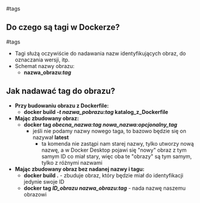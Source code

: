 #tags

## Do czego są tagi w Dockerze?
#tags 
- Tagi służą oczywiście do nadawania nazw identyfikujących obraz, do oznaczania wersji, itp.
- Schemat nazwy obrazu:
	- **nazwa_obrazu:*tag***

## Jak nadawać tag do obrazu?
- **Przy budowaniu obrazu z Dockerfile:**
	- **docker build *-t nazwa_pobrazu:tag* katalog_z_Dockerfile**
- **Mając zbudowany obraz:**
	- **docker tag *obecna_nazwa:tag* *nowa_nazwa:opcjonalny_tag***
		- jeśli nie podamy nazwy nowego taga, to bazowo będzie się on nazywał **latest**
			- ta komenda nie zastąpi nam starej nazwy, tylko utworzy nową nazwę, a w Docker Desktop pojawi się "nowy" obraz z tym samym ID co miał stary, więc oba te "obrazy" są tym samym, tylko z różnymi nazwami
- **Mając zbudowany obraz bez nadanej nazwy i tagu:**
	- **docker build .** - zbuduje obraz, który będzie miał do identyfikacji jedynie swoje ID
	- **docker tag *ID_obrazu* *nazwa_obrazu:tag*** - nada nazwę naszemu obrazowi
